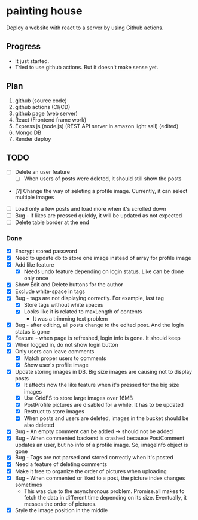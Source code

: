 # painting house
Deploy a website with react to a server by using Github actions.

## Progress
- It just started.
- Tried to use github actions. But it doesn't make sense yet.

## Plan
1. github (source code)
2. github actions (CI/CD)
3. github page (web server)
4. React (Frontend frame work)
5. Express js (node.js) (REST API server in amazon light sail) (edited)
6. Mongo DB
7. Render deploy

## TODO
- [ ] Delete an user feature
  - [ ] When users of posts were deleted, it should still show the posts
- [?] Change the way of seleting a profile image. Currently, it can select multiple images
- [ ] Load only a few posts and load more when it's scrolled down
- [ ] Bug - If likes are pressed quickly, it will be updated as not expected
- [ ] Delete table border at the end

### Done
- [x] Encrypt stored password
- [x] Need to update db to store one image instead of array for profile image
- [x] Add like feature
  - [x] Needs undo feature depending on login status. Like can be done only once
- [x] Show Edit and Delete buttons for the author
- [x] Exclude white-space in tags
- [x] Bug - tags are not displaying correctly. For example, last tag
  - [x] Store tags without white spaces
  - [x] Looks like it is related to maxLength of contents
    - It was a trimming text problem
- [x] Bug - after editing, all posts change to the edited post. And the login status is gone
- [x] Feature - when page is refreshed, login info is gone. It should keep
- [x] When logged in, do not show login button
- [x] Only users can leave comments
  - [x] Match proper users to comments
  - [x] Show user's profile image
- [x] Update storing images in DB. Big size images are causing not to display posts
  - [x] It affects now the like feature when it's pressed for the big size images
  - [x] Use GridFS to store large images over 16MB
  - [x] PostProfile pictures are disabled for a while. It has to be updated
  - [x] Restruct to store images
  - [x] When posts and users are deleted, images in the bucket should be also deleted
- [x] Bug - An empty comment can be added -> should not be added
- [x] Bug - When commented backend is crashed because PostComment updates an user, but no info of  a profile image. So, imageInfo object is gone
- [x] Bug - Tags are not parsed and stored correctly when it's posted
- [x] Need a feature of deleting comments
- [x] Make it free to organize the order of pictures when uploading
- [x] Bug - When commented or liked to a post, the picture index changes sometimes
  - This was due to the asynchronous problem. Promise.all makes to fetch the data in different time depending on its size. Eventually, it messes the order of pictures.
- [x] Style the image position in the middle